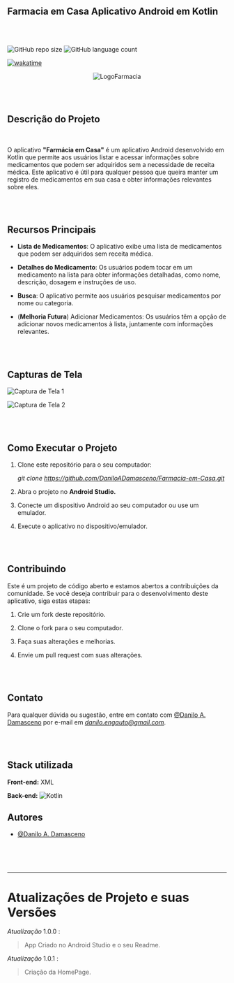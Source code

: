 ## Farmacia em Casa Aplicativo Android em Kotlin

</hr>
</br>
</br>

![GitHub repo size](https://img.shields.io/github/repo-size/DaniloADamasceno/Farmacia-em-Casa?style=for-the-badge)
![GitHub language count](https://img.shields.io/github/languages/count/DaniloADamasceno/Farmacia-em-Casa?style=for-the-badge)



[![wakatime](https://wakatime.com/badge/user/e7f2e494-878d-4290-9a2b-cc473da48b8a/project/0aa6d9af-122c-45cb-80d7-6fc87f3a3991.svg)](https://wakatime.com/badge/user/e7f2e494-878d-4290-9a2b-cc473da48b8a/project/0aa6d9af-122c-45cb-80d7-6fc87f3a3991)

<!-- Imagem da Tela inicial do Aplicativo -->
<div align="center">
 
![LogoFarmacia](https://github.com/DaniloADamasceno/Farmacia-em-Casa/assets/71226047/bea87add-db2b-49ca-a7a2-c7d6bee482e3)
 </div>

</br>
</br>

## Descrição do Projeto

</br>

 O aplicativo **"Farmácia em Casa"**  é um aplicativo Android desenvolvido em Kotlin que permite aos usuários listar e acessar informações sobre medicamentos que podem ser adquiridos sem a necessidade de receita médica.
 Este aplicativo é útil para qualquer pessoa que queira manter um registro de medicamentos em sua casa e obter informações relevantes sobre eles.

</br>
</br>

## Recursos Principais

- **Lista de Medicamentos**: O aplicativo exibe uma lista de medicamentos que podem ser adquiridos sem receita médica.

- **Detalhes do Medicamento**: Os usuários podem tocar em um medicamento na lista para obter informações detalhadas, como nome, descrição, dosagem e instruções de uso.

- **Busca**: O aplicativo permite aos usuários pesquisar medicamentos por nome ou categoria.

- (**Melhoria Futura**)  Adicionar Medicamentos: Os usuários têm a opção de adicionar novos medicamentos à lista, juntamente com informações relevantes.

</br>
</br>

## Capturas de Tela

![Captura de Tela 1](screenshot1.png)

![Captura de Tela 2](screenshot2.png)

</br>
</br>

## Como Executar o Projeto

1. Clone este repositório para o seu computador:

    *git clone <https://github.com/DaniloADamasceno/Farmacia-em-Casa.git>*

2. Abra o projeto no **Android Studio.**

3. Conecte um dispositivo Android ao seu computador ou use um emulador.

4. Execute o aplicativo no dispositivo/emulador.

</br>
</br>

## Contribuindo

Este é um projeto de código aberto e estamos abertos a contribuições da comunidade. Se você deseja contribuir para o desenvolvimento deste aplicativo, siga estas etapas:

1. Crie um fork deste repositório.

2. Clone o fork para o seu computador.

3. Faça suas alterações e melhorias.

4. Envie um pull request com suas alterações.

</br>
</br>

## Contato

Para qualquer dúvida ou sugestão, entre em contato com  [@Danilo A. Damasceno](https://github.com/DaniloADamasceno/) por e-mail em *<danilo.engauto@gmail.com>*.

</br>
</br>

</hr>

## Stack utilizada

**Front-end:** XML

**Back-end:** ![Kotlin](https://img.shields.io/badge/Kotlin-0095D5?&style=for-the-badge&logo=kotlin&logoColor=white)

## Autores

- [@Danilo A. Damasceno](https://github.com/DaniloADamasceno/)

</br>
</br>
</br>

________________________________________________________________________________________________________________________________________________________________

# Atualizações de Projeto e suas Versões

*Atualização* 1.0.0 :
> App Criado no Android Studio e o seu Readme.

*Atualização* 1.0.1 :
> Criação da HomePage.
